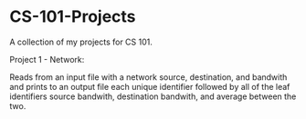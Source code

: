 # CS-101-Projects
A collection of my projects for CS 101.

Project 1 - Network:

Reads from an input file with a network source, destination, and bandwith and prints to an output file each unique identifier followed by all of the leaf identifiers source bandwith, destination bandwith, and average between the two.
